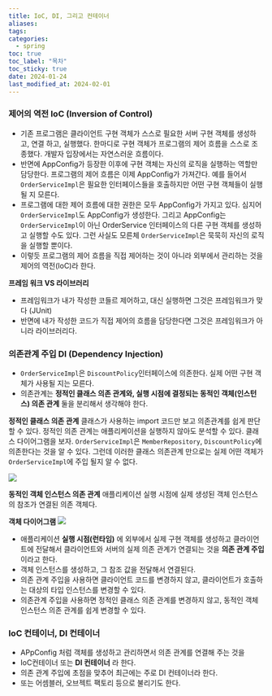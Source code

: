 ```yaml
---
title: IoC, DI, 그리고 컨테이너
aliases: 
tags:
categories: 
  - spring
toc: true
toc_label: "목차" 
toc_sticky: true
date: 2024-01-24
last_modified_at: 2024-02-01
---
```


### 제어의 역전 IoC (Inversion of Control)
- 기존 프로그램은 클라이언트 구현 객체가 스스로 필요한 서버 구현 객체를 생성하고, 연결 하고, 실행했다. 한마디로 구현 객체가 프로그램의 제어 흐름을 스스로 조종했다. 개발자 입장에서는 자연스러운 흐름이다.
- 반면에 AppConfig가 등장한 이후에 구현 객체는 자신의 로직을 실행하는 역할만 담당한다. 프로그램의 제어 흐름은 이제 AppConfig가 가져간다. 예를 들어서 `OrderServiceImpl`은 필요한 인터페이스들을 호출하지만 어떤 구현 객체들이 실행될 지 모른다.
- 프로그램에 대한 제어 흐름에 대한 권한은 모두 AppConfig가 가지고 있다. 심지어 `OrderServiceImpl`도 AppConfig가 생성한다. 그리고 AppConfig는 `OrderServiceImpl`이 아닌 OrderService 인터페이스의 다른 구현 객체를 생성하고 실행할 수도 있다. 그런 사실도 모른체 `OrderServiceImpl`은 묵묵히 자신의 로직을 실행할 뿐이다.
- 이렇듯 프로그램의 제어 흐름을 직접 제어하는 것이 아니라 외부에서 관리하는 것을 제어의 역전(IoC)라 한다.

**프레임 워크 VS 라이브러리**
- 프레임워크가 내가 작성한 코들르 제어하고, 대신 실행하면 그것은 프레임워크가 맞다 (JUnit)
- 반면에 내가 작성한 코드가 직접 제어의 흐름을 담당한다면 그것은 프레임워크가 아니라 라이브러리다.
### 의존관계 주입 DI (Dependency Injection)
- `OrderServiceImpl`은 `DiscountPolicy`인터페이스에 의존한다. 실제 어떤 구현 객체가 사용될 지는 모른다. 
- 의존관계는 **정적인 클래스 의존 관계와, 실행 시점에 결정되는 동적인 객체(인스턴스) 의존 관계** 둘을 분리해서 생각해야 한다.

**정적인 클래스 의존 관계**
클래스가 사용하는 import 코드만 보고 의존관계를 쉽게 판단할 수 있다. 정적인 의존 관계는 애플리케이션을 실행하지 않아도 분석할 수 있다. 클래스 다이어그램을 보자.
`OrderServiceImpl`은 `MemberRepository`, `DiscountPolicy`에 의존한다는 것을 알 수 있다.
그런데 이러한 클래스 의존관계 만으로는 실제 어떤 객체가 `OrderServiceImpl`에 주입 될지 알 수 없다.

![](https://i.imgur.com/ejRQLLo.png)

**동적인 객체 인스턴스 의존 관계**
애플리케이션 실행 시점에 실제 생성된 객체 인스턴스의 참조가 연결된 의존 객체다.

**객체 다이어그램**
![](https://i.imgur.com/T7WIxD1.png)

- 애플리케이션 **실행 시점(런타임)** 에 외부에서 실제 구현 객체를 생성하고 클라이언트에 전달해서 클라이언트와 서버의 실제 의존 관계가 연결되는 것을 **의존 관계 주입**이라고 한다.
- 객체 인스턴스를 생성하고, 그 참조 값을 전달해서 연결된다.
- 의존 관계 주입을 사용하면 클라이언트 코드를 변경하지 않고, 클라이언트가 호출하는 대상의 타입 인스턴스를 변경할 수 있다.
- 의존관계 주입을 사용하면 정적인 클래스 의존 관계를 변경하지 않고, 동적인 객체 인스턴스 의존 관계를 쉽게 변경할 수 있다.


### IoC 컨테이너, DI 컨테이너
- APpConfig 처럼 객체를 생성하고 관리하면서 의존 관계를 연결해 주는 것을
- IoC컨테이너 또는 **DI 컨테이너** 라 한다.
- 의존 관계 주입에 초점을 맞추어 최근에는 주로 DI 컨테이너라 한다.
- 또는 어셈블러, 오브젝트 팩토리 등으로 불리기도 한다.
